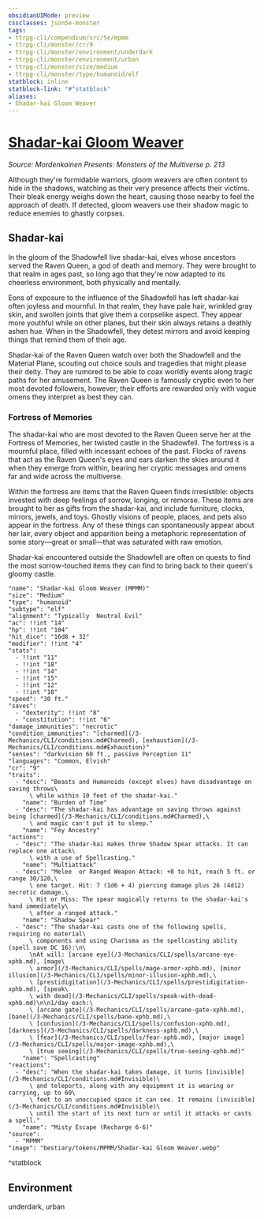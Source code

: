 ```yaml
---
obsidianUIMode: preview
cssclasses: json5e-monster
tags:
- ttrpg-cli/compendium/src/5e/mpmm
- ttrpg-cli/monster/cr/9
- ttrpg-cli/monster/environment/underdark
- ttrpg-cli/monster/environment/urban
- ttrpg-cli/monster/size/medium
- ttrpg-cli/monster/type/humanoid/elf
statblock: inline
statblock-link: "#^statblock"
aliases:
- Shadar-kai Gloom Weaver
---
```

# [Shadar-kai Gloom Weaver](3-Mechanics\CLI\bestiary\humanoid/shadar-kai-gloom-weaver-mpmm.md)
*Source: Mordenkainen Presents: Monsters of the Multiverse p. 213*  

Although they're formidable warriors, gloom weavers are often content to hide in the shadows, watching as their very presence affects their victims. Their bleak energy weighs down the heart, causing those nearby to feel the approach of death. If detected, gloom weavers use their shadow magic to reduce enemies to ghastly corpses.

## Shadar-kai

In the gloom of the Shadowfell live shadar-kai, elves whose ancestors served the Raven Queen, a god of death and memory. They were brought to that realm in ages past, so long ago that they're now adapted to its cheerless environment, both physically and mentally.

Eons of exposure to the influence of the Shadowfell has left shadar-kai often joyless and mournful. In that realm, they have pale hair, wrinkled gray skin, and swollen joints that give them a corpselike aspect. They appear more youthful while on other planes, but their skin always retains a deathly ashen hue. When in the Shadowfell, they detest mirrors and avoid keeping things that remind them of their age.

Shadar-kai of the Raven Queen watch over both the Shadowfell and the Material Plane, scouting out choice souls and tragedies that might please their deity. They are rumored to be able to coax worldly events along tragic paths for her amusement. The Raven Queen is famously cryptic even to her most devoted followers, however; their efforts are rewarded only with vague omens they interpret as best they can.

### Fortress of Memories

The shadar-kai who are most devoted to the Raven Queen serve her at the Fortress of Memories, her twisted castle in the Shadowfell. The fortress is a mournful place, filled with incessant echoes of the past. Flocks of ravens that act as the Raven Queen's eyes and ears darken the skies around it when they emerge from within, bearing her cryptic messages and omens far and wide across the multiverse.

Within the fortress are items that the Raven Queen finds irresistible: objects invested with deep feelings of sorrow, longing, or remorse. These items are brought to her as gifts from the shadar-kai, and include furniture, clocks, mirrors, jewels, and toys. Ghostly visions of people, places, and pets also appear in the fortress. Any of these things can spontaneously appear about her lair, every object and apparition being a metaphoric representation of some story—great or small—that was saturated with raw emotion.

Shadar-kai encountered outside the Shadowfell are often on quests to find the most sorrow-touched items they can find to bring back to their queen's gloomy castle.

```statblock
"name": "Shadar-kai Gloom Weaver (MPMM)"
"size": "Medium"
"type": "humanoid"
"subtype": "elf"
"alignment": "Typically  Neutral Evil"
"ac": !!int "14"
"hp": !!int "104"
"hit_dice": "16d8 + 32"
"modifier": !!int "4"
"stats":
  - !!int "11"
  - !!int "18"
  - !!int "14"
  - !!int "15"
  - !!int "12"
  - !!int "18"
"speed": "30 ft."
"saves":
  - "dexterity": !!int "8"
  - "constitution": !!int "6"
"damage_immunities": "necrotic"
"condition_immunities": "[charmed](/3-Mechanics/CLI/conditions.md#Charmed), [exhaustion](/3-Mechanics/CLI/conditions.md#Exhaustion)"
"senses": "darkvision 60 ft., passive Perception 11"
"languages": "Common, Elvish"
"cr": "9"
"traits":
  - "desc": "Beasts and Humanoids (except elves) have disadvantage on saving throws\
      \ while within 10 feet of the shadar-kai."
    "name": "Burden of Time"
  - "desc": "The shadar-kai has advantage on saving throws against being [charmed](/3-Mechanics/CLI/conditions.md#Charmed),\
      \ and magic can't put it to sleep."
    "name": "Fey Ancestry"
"actions":
  - "desc": "The shadar-kai makes three Shadow Spear attacks. It can replace one attack\
      \ with a use of Spellcasting."
    "name": "Multiattack"
  - "desc": "Melee  or Ranged Weapon Attack: +8 to hit, reach 5 ft. or range 30/120,\
      \ one target. Hit: 7 (1d6 + 4) piercing damage plus 26 (4d12) necrotic damage.\
      \ Hit or Miss: The spear magically returns to the shadar-kai's hand immediately\
      \ after a ranged attack."
    "name": "Shadow Spear"
  - "desc": "The shadar-kai casts one of the following spells, requiring no material\
      \ components and using Charisma as the spellcasting ability (spell save DC 16):\n\
      \nAt will: [arcane eye](/3-Mechanics/CLI/spells/arcane-eye-xphb.md), [mage\
      \ armor](/3-Mechanics/CLI/spells/mage-armor-xphb.md), [minor illusion](/3-Mechanics/CLI/spells/minor-illusion-xphb.md),\
      \ [prestidigitation](/3-Mechanics/CLI/spells/prestidigitation-xphb.md), [speak\
      \ with dead](/3-Mechanics/CLI/spells/speak-with-dead-xphb.md)\n\n1/day each:\
      \ [arcane gate](/3-Mechanics/CLI/spells/arcane-gate-xphb.md), [bane](/3-Mechanics/CLI/spells/bane-xphb.md),\
      \ [confusion](/3-Mechanics/CLI/spells/confusion-xphb.md), [darkness](/3-Mechanics/CLI/spells/darkness-xphb.md),\
      \ [fear](/3-Mechanics/CLI/spells/fear-xphb.md), [major image](/3-Mechanics/CLI/spells/major-image-xphb.md),\
      \ [true seeing](/3-Mechanics/CLI/spells/true-seeing-xphb.md)"
    "name": "Spellcasting"
"reactions":
  - "desc": "When the shadar-kai takes damage, it turns [invisible](/3-Mechanics/CLI/conditions.md#Invisible)\
      \ and teleports, along with any equipment it is wearing or carrying, up to 60\
      \ feet to an unoccupied space it can see. It remains [invisible](/3-Mechanics/CLI/conditions.md#Invisible)\
      \ until the start of its next turn or until it attacks or casts a spell."
    "name": "Misty Escape (Recharge 6-6)"
"source":
  - "MPMM"
"image": "bestiary/tokens/MPMM/Shadar-kai Gloom Weaver.webp"
```
^statblock

## Environment

underdark, urban